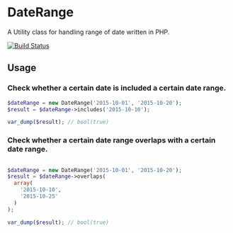 # DateRange

A Utility class for handling range of date written in PHP.

[![Build Status](https://travis-ci.org/suzuki86/DateRange.svg?branch=master)](https://travis-ci.org/suzuki86/DateRange)

## Usage

### Check whether a certain date is included a certain date range.

```php
$dateRange = new DateRange('2015-10-01', '2015-10-20');
$result = $dateRange->includes('2015-10-10');

var_dump($result); // bool(true)
```

### Check whether a certain date range overlaps with a certain date range.

```php

$dateRange = new DateRange('2015-10-01', '2015-10-20');
$result = $dateRange->overlaps(
  array(
    '2015-10-10',
    '2015-10-25'
  )
);

var_dump($result); // bool(true)
```
